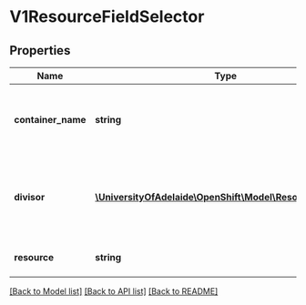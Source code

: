 # V1ResourceFieldSelector

## Properties
Name | Type | Description | Notes
------------ | ------------- | ------------- | -------------
**container_name** | **string** | Container name: required for volumes, optional for env vars | [optional] 
**divisor** | [**\UniversityOfAdelaide\OpenShift\Model\ResourceQuantity**](ResourceQuantity.md) | Specifies the output format of the exposed resources, defaults to \&quot;1\&quot; | [optional] 
**resource** | **string** | Required: resource to select | 

[[Back to Model list]](../README.md#documentation-for-models) [[Back to API list]](../README.md#documentation-for-api-endpoints) [[Back to README]](../README.md)


